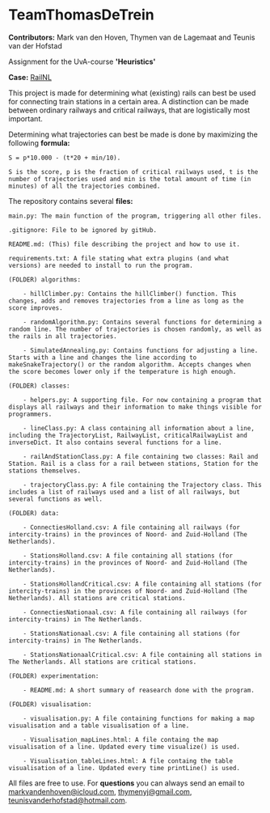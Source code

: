# TeamThomasDeTrein

**Contributors:** Mark van den Hoven, Thymen van de Lagemaat and Teunis van der Hofstad

Assignment for the UvA-course **'Heuristics'**

**Case:** [RailNL](http://heuristieken.nl/wiki/index.php?title=RailNL)



This project is made for determining what (existing) rails can best be used for connecting train stations in a certain area. A distinction can be made between ordinary railways and critical railways, that are logistically most important. 

Determining what trajectories can best be made is done by maximizing the following **formula:** 

	S = p*10.000 - (t*20 + min/10). 
		
	S is the score, p is the fraction of critical railways used, t is the number of trajectories used and min is the total amount of time (in minutes) of all the trajectories combined.  

The repository contains several **files:** 

	main.py: The main function of the program, triggering all other files. 
	
	.gitignore: File to be ignored by gitHub. 
	
	README.md: (This) file describing the project and how to use it. 
	
	requirements.txt: A file stating what extra plugins (and what versions) are needed to install to run the program. 
	
	(FOLDER) algorithms:
	
		- hillClimber.py: Contains the hillClimber() function. This changes, adds and removes trajectories from a line as long as the score improves. 

		- randomAlgorithm.py: Contains several functions for determining a random line. The number of trajectories is chosen randomly, as well as the rails in all trajectories. 

		- SimulatedAnnealing.py: Contains functions for adjusting a line. Starts with a line and changes the line according to makeSnakeTrajectory() or the random algorithm. Accepts changes when the score becomes lower only if the temperature is high enough. 
	
	(FOLDER) classes:
	
		- helpers.py: A supporting file. For now containing a program that displays all railways and their information to make things visible for programmers. 

		- lineClass.py: A class containing all information about a line, including the TrajectoryList, RailwayList, criticalRailwayList and inverseDict. It also contains several functions for a line. 

		- railAndStationClass.py: A file containing two classes: Rail and Station. Rail is a class for a rail between stations, Station for the stations themselves. 

		- trajectoryClass.py: A file containing the Trajectory class. This includes a list of railways used and a list of all railways, but several functions as well. 
	
	(FOLDER) data:
	
		- ConnectiesHolland.csv: A file containing all railways (for intercity-trains) in the provinces of Noord- and Zuid-Holland (The Netherlands).

		- StationsHolland.csv: A file containing all stations (for intercity-trains) in the provinces of Noord- and Zuid-Holland (The Netherlands). 

		- StationsHollandCritical.csv: A file containing all stations (for intercity-trains) in the provinces of Noord- and Zuid-Holland (The Netherlands). All stations are critical stations. 

		- ConnectiesNationaal.csv: A file containing all railways (for intercity-trains) in The Netherlands. 

		- StationsNationaal.csv: A file containing all stations (for intercity-trains) in The Netherlands. 

		- StationsNationaalCritical.csv: A file containing all stations in The Netherlands. All stations are critical stations. 
	
	(FOLDER) experimentation:
	
		- README.md: A short summary of reasearch done with the program. 
	
	(FOLDER) visualisation:
	
		- visualisation.py: A file containing functions for making a map visualisation and a table visualisation of a line. 

		- Visualisation_mapLines.html: A file containg the map visualisation of a line. Updated every time visualize() is used. 

		- Visualisation_tableLines.html: A file containg the table visualisation of a line. Updated every time printLine() is used.
	
All files are free to use. For **questions** you can always send an email to markvandenhoven@icloud.com, thymenyj@gmail.com, teunisvanderhofstad@hotmail.com. 

